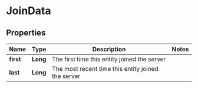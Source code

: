 
# JoinData

## Properties
Name | Type | Description | Notes
------------ | ------------- | ------------- | -------------
**first** | **Long** | The first time this entity joined the server | 
**last** | **Long** | The most recent time this entity joined the server | 



